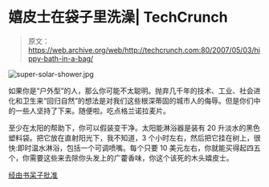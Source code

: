 # 嬉皮士在袋子里洗澡| TechCrunch

> 原文：<https://web.archive.org/web/http://techcrunch.com:80/2007/05/03/hippy-bath-in-a-bag/>

![super-solar-shower.jpg](img/d5e001d376d216b0a79f956b0bddac8b.png)

如果你是“户外型”的人，那么你可能不太聪明。抛弃几千年的技术、工业、社会进化和卫生来“回归自然”的想法是对我们这些根深蒂固的城市人的侮辱。但是你们中的一些人坚持了下来。随便啦。吃点格兰诺拉麦片。

至少在太阳的帮助下，你可以假装变干净。太阳能淋浴器是装有 20 升淡水的黑色塑料袋。把它放在直射阳光下，我不知道，3 个小时左右，然后把它挂在树上，很快:即时温水淋浴，包括一个可调喷嘴。每个只要 10 美元左右，你就能买得起四五个，你需要这些来去除你头发上的广藿香味，你这个该死的木头嬉皮士。

[经由书呆子批准](https://web.archive.org/web/20150909194248/http://nerdapproved.com/misc-gadgets/grab-a-shower-from-a-bag/)